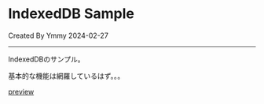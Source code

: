 # IndexedDB Sample

Created By Ymmy 2024-02-27

---

IndexedDBのサンプル。

基本的な機能は網羅しているはず。。。

[preview](https://ymmy833y.github.io/indexedDB-sample/)

